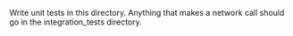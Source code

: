 Write unit tests in this directory. Anything that makes a network call should
go in the integration_tests directory.
